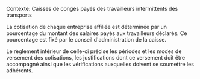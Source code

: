 Contexte: Caisses de congés payés  des travailleurs intermittents des transports

La cotisation de chaque entreprise affiliée est déterminée par un pourcentage du montant des salaires payés aux travailleurs déclarés. Ce pourcentage est fixé par le conseil d'administration de la caisse.

Le règlement intérieur de celle-ci précise les périodes et les modes de versement des cotisations, les justifications dont ce versement doit être accompagné ainsi que les vérifications auxquelles doivent se soumettre les adhérents.